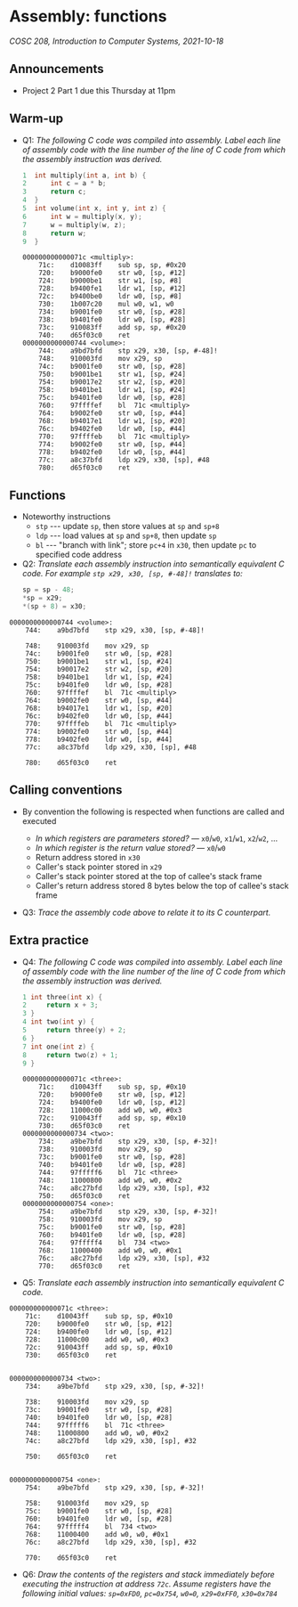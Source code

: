 # Assembly: functions
_COSC 208, Introduction to Computer Systems, 2021-10-18_

## Announcements
* Project 2 Part 1 due this Thursday at 11pm


## Warm-up
* Q1: _The following C code was compiled into assembly. Label each line of assembly code with the 
line number of the line of C code from which the assembly instruction was derived._


    ```C
    1  int multiply(int a, int b) {
    2      int c = a * b;
    3      return c;
    4  }
    5  int volume(int x, int y, int z) {
    6      int w = multiply(x, y);
    7      w = multiply(w, z);
    8      return w;
    9  }
    ```
    ```
    000000000000071c <multiply>:
        71c:	d10083ff 	sub	sp, sp, #0x20           
        720:	b9000fe0 	str	w0, [sp, #12]           
        724:	b9000be1 	str	w1, [sp, #8]            
        728:	b9400fe1 	ldr	w1, [sp, #12]           
        72c:	b9400be0 	ldr	w0, [sp, #8]            
        730:	1b007c20 	mul	w0, w1, w0              
        734:	b9001fe0 	str	w0, [sp, #28]           
        738:	b9401fe0 	ldr	w0, [sp, #28]           
        73c:	910083ff 	add	sp, sp, #0x20           
        740:	d65f03c0 	ret                         
    0000000000000744 <volume>:
        744:	a9bd7bfd 	stp	x29, x30, [sp, #-48]!   
        748:	910003fd 	mov	x29, sp                 
        74c:	b9001fe0 	str	w0, [sp, #28]           
        750:	b9001be1 	str	w1, [sp, #24]           
        754:	b90017e2 	str	w2, [sp, #20]           
        758:	b9401be1 	ldr	w1, [sp, #24]           
        75c:	b9401fe0 	ldr	w0, [sp, #28]           
        760:	97ffffef 	bl	71c <multiply>          
        764:	b9002fe0 	str	w0, [sp, #44]           
        768:	b94017e1 	ldr	w1, [sp, #20]           
        76c:	b9402fe0 	ldr	w0, [sp, #44]           
        770:	97ffffeb 	bl	71c <multiply>          
        774:	b9002fe0 	str	w0, [sp, #44]           
        778:	b9402fe0 	ldr	w0, [sp, #44]           
        77c:	a8c37bfd 	ldp	x29, x30, [sp], #48     
        780:	d65f03c0 	ret                         
    ```

<div style="page-break-after: always;"></div>

## Functions
* Noteworthy instructions
    * `stp` --- update `sp`, then store values at `sp` and `sp+8`
    * `ldp` --- load values at `sp` and `sp+8`, then update `sp`
    * `bl` --- "branch with link"; store `pc+4` in `x30`, then update `pc` to specified code address
* Q2: _Translate each assembly instruction into semantically equivalent C code. For example `stp x29, x30, [sp, #-48]!` translates to:_
    ```C
    sp = sp - 48;
    *sp = x29;
    *(sp + 8) = x30;
    ```
```
0000000000000744 <volume>:                          
    744:	a9bd7bfd 	stp	x29, x30, [sp, #-48]!   

    748:	910003fd 	mov	x29, sp                 
    74c:	b9001fe0 	str	w0, [sp, #28]           
    750:	b9001be1 	str	w1, [sp, #24]           
    754:	b90017e2 	str	w2, [sp, #20]           
    758:	b9401be1 	ldr	w1, [sp, #24]           
    75c:	b9401fe0 	ldr	w0, [sp, #28]           
    760:	97ffffef 	bl	71c <multiply>          
    764:	b9002fe0 	str	w0, [sp, #44]           
    768:	b94017e1 	ldr	w1, [sp, #20]           
    76c:	b9402fe0 	ldr	w0, [sp, #44]           
    770:	97ffffeb 	bl	71c <multiply>          
    774:	b9002fe0 	str	w0, [sp, #44]           
    778:	b9402fe0 	ldr	w0, [sp, #44]           
    77c:	a8c37bfd 	ldp	x29, x30, [sp], #48     
                                                    
    780:	d65f03c0 	ret                         
```


## Calling conventions

* By convention the following is respected when functions are called and executed
    * _In which registers are parameters stored?_ — `x0`/`w0`, `x1`/`w1`, `x2`/`w2`, ...
    * _In which register is the return value stored?_ — `x0`/`w0`
    * Return address stored in `x30`
    * Caller's stack pointer stored in `x29` 
    * Caller's stack pointer stored at the top of callee's stack frame
    * Caller's return address stored 8 bytes below the top of callee's stack frame

* Q3: _Trace the assembly code above to relate it to its C counterpart._


<div style="page-break-after: always;"></div>

## Extra practice
* Q4: _The following C code was compiled into assembly. Label each line of assembly code with the line number of the line of C code from which the assembly instruction was derived._
    ```C
    1 int three(int x) {
    2     return x + 3;
    3 }
    4 int two(int y) {
    5     return three(y) + 2;
    6 }
    7 int one(int z) {
    8     return two(z) + 1;
    9 }
    ```
    ```
    000000000000071c <three>:
        71c:	d10043ff 	sub	sp, sp, #0x10           
        720:	b9000fe0 	str	w0, [sp, #12]           
        724:	b9400fe0 	ldr	w0, [sp, #12]           
        728:	11000c00 	add	w0, w0, #0x3            
        72c:	910043ff 	add	sp, sp, #0x10           
        730:	d65f03c0 	ret                         
    0000000000000734 <two>:
        734:	a9be7bfd 	stp	x29, x30, [sp, #-32]!   
        738:	910003fd 	mov	x29, sp                 
        73c:	b9001fe0 	str	w0, [sp, #28]           
        740:	b9401fe0 	ldr	w0, [sp, #28]           
        744:	97fffff6 	bl	71c <three>             
        748:	11000800 	add	w0, w0, #0x2            
        74c:	a8c27bfd 	ldp	x29, x30, [sp], #32     
        750:	d65f03c0 	ret                         
    0000000000000754 <one>:
        754:	a9be7bfd 	stp	x29, x30, [sp, #-32]!   
        758:	910003fd 	mov	x29, sp                 
        75c:	b9001fe0 	str	w0, [sp, #28]           
        760:	b9401fe0 	ldr	w0, [sp, #28]           
        764:	97fffff4 	bl	734 <two>               
        768:	11000400 	add	w0, w0, #0x1            
        76c:	a8c27bfd 	ldp	x29, x30, [sp], #32     
        770:	d65f03c0 	ret                         
    ```

<div style="page-break-after: always;"></div>

* Q5: _Translate each assembly instruction into semantically equivalent C code._
```
000000000000071c <three>:
    71c:	d10043ff 	sub	sp, sp, #0x10           
    720:	b9000fe0 	str	w0, [sp, #12]           
    724:	b9400fe0 	ldr	w0, [sp, #12]           
    728:	11000c00 	add	w0, w0, #0x3            
    72c:	910043ff 	add	sp, sp, #0x10           
    730:	d65f03c0 	ret          


0000000000000734 <two>:
    734:	a9be7bfd 	stp	x29, x30, [sp, #-32]!   
                                                    
    738:	910003fd 	mov	x29, sp                 
    73c:	b9001fe0 	str	w0, [sp, #28]           
    740:	b9401fe0 	ldr	w0, [sp, #28]           
    744:	97fffff6 	bl	71c <three>             
    748:	11000800 	add	w0, w0, #0x2            
    74c:	a8c27bfd 	ldp	x29, x30, [sp], #32     
                                                    
    750:	d65f03c0 	ret            


0000000000000754 <one>:
    754:	a9be7bfd 	stp	x29, x30, [sp, #-32]!   
                                                    
    758:	910003fd 	mov	x29, sp                 
    75c:	b9001fe0 	str	w0, [sp, #28]           
    760:	b9401fe0 	ldr	w0, [sp, #28]           
    764:	97fffff4 	bl	734 <two>               
    768:	11000400 	add	w0, w0, #0x1            
    76c:	a8c27bfd 	ldp	x29, x30, [sp], #32     
                                                    
    770:	d65f03c0 	ret                         
```


* Q6: _Draw the contents of the registers and stack immediately before executing the instruction at address `72c`. Assume registers have the following initial values: `sp=0xFD0`, `pc=0x754`, `w0=0`, `x29=0xFF0`, `x30=0x784`_